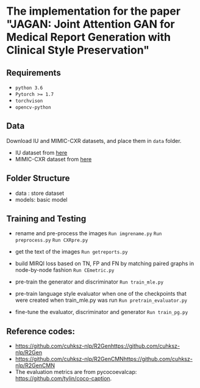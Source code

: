 # The implementation for the paper "JAGAN: Joint Attention GAN for Medical Report Generation with Clinical Style Preservation"

## Requirements

- `python 3.6`
- `Pytorch >= 1.7`
- `torchvison`
- `opencv-python`

## Data

Download IU and MIMIC-CXR datasets, and place them in `data` folder.

- IU dataset from [here](https://iuhealth.org/find-medical-services/x-rays)
- MIMIC-CXR dataset from [here](https://physionet.org/content/mimic-cxr-jpg/2.0.0/)
    
    
## Folder Structure
- data : store dataset
- models: basic model

## Training and Testing
- rename and pre-process the images
```Run imgrename.py```
```Run preprocess.py```
```Run CXRpre.py```

- get the text of the images
```Run getreports.py```

- build MIRQI loss based on TN, FP and FN by matching paired graphs in node-by-node fashion
```Run CEmetric.py```

- pre-train the generator and discriminator
```Run train_mle.py```

- pre-train language style evaluator when one of the checkpoints that were created when train_mle.py was run
```Run pretrain_evaluator.py```

- fine-tune the evaluator, discriminator and generator
```Run train_pg.py```

## Reference codes:
- https://github.com/cuhksz-nlp/R2Genhttps://github.com/cuhksz-nlp/R2Gen
- https://github.com/cuhksz-nlp/R2GenCMNhttps://github.com/cuhksz-nlp/R2GenCMN
- The evaluation metrics are from pycocoevalcap: https://github.com/tylin/coco-caption.
